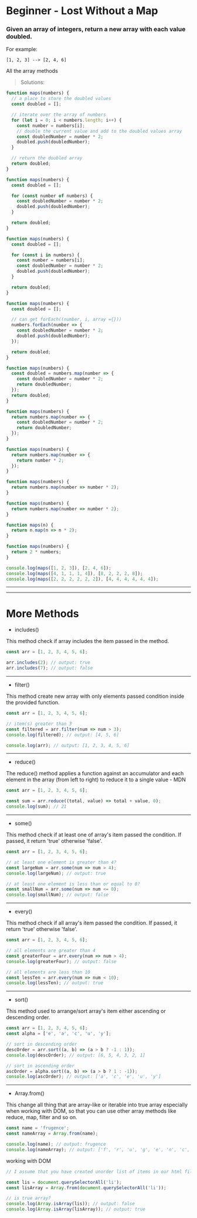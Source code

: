 # Beginner - Lost Without a Map

### Given an array of integers, return a new array with each value doubled.

For example:

```
[1, 2, 3] --> [2, 4, 6]
```

All the array methods

> Solutions:

```js
function maps(numbers) {
  // a place to store the doubled values
  const doubled = [];

  // iterate over the array of numbers
  for (let i = 0; i < numbers.length; i++) {
    const number = numbers[i];
    // double the current value and add to the doubled values array
    const doubledNumber = number * 2;
    doubled.push(doubledNumber);
  }

  // return the doubled array
  return doubled;
}

function maps(numbers) {
  const doubled = [];

  for (const number of numbers) {
    const doubledNumber = number * 2;
    doubled.push(doubledNumber);
  }

  return doubled;
}

function maps(numbers) {
  const doubled = [];

  for (const i in numbers) {
    const number = numbers[i];
    const doubledNumber = number * 2;
    doubled.push(doubledNumber);
  }

  return doubled;
}

function maps(numbers) {
  const doubled = [];

  // can get forEach((number, i, array ={}))
  numbers.forEach(number => {
    const doubledNumber = number * 2;
    doubled.push(doubledNumber);
  });

  return doubled;
}

function maps(numbers) {
  const doubled = numbers.map(number => {
    const doubledNumber = number * 2;
    return doubledNumber;
  });
  return doubled;
}

function maps(numbers) {
  return numbers.map(number => {
    const doubledNumber = number * 2;
    return doubledNumber;
  });
}

function maps(numbers) {
  return numbers.map(number => {
    return number * 2;
  });
}

function maps(numbers) {
  return numbers.map(number => number * 2);
}

function maps(numbers) {
  return numbers.map(number => number * 2);
}

function maps(n) {
  return n.map(n => n * 2);
}

function maps(numbers) {
  return 2 * numbers;
}

console.log(maps([1, 2, 3]), [2, 4, 6]);
console.log(maps([4, 1, 1, 1, 4]), [8, 2, 2, 2, 8]);
console.log(maps([2, 2, 2, 2, 2, 2]), [4, 4, 4, 4, 4, 4]);
```

---

---

# More Methods

- includes()

This method check if array includes the item passed in the method.

```js
const arr = [1, 2, 3, 4, 5, 6];

arr.includes(2); // output: true
arr.includes(7); // output: false
```

---

- filter()

This method create new array with only elements passed condition inside the provided function.

```js
const arr = [1, 2, 3, 4, 5, 6];

// item(s) greater than 3
const filtered = arr.filter(num => num > 3);
console.log(filtered); // output: [4, 5, 6]

console.log(arr); // output: [1, 2, 3, 4, 5, 6]
```

---

- reduce()

The reduce() method applies a function against an accumulator and each element in the array (from left to right) to reduce it to a single value - MDN

```js
const arr = [1, 2, 3, 4, 5, 6];

const sum = arr.reduce((total, value) => total + value, 0);
console.log(sum); // 21
```

---

- some()

This method check if at least one of array's item passed the condition. If passed, it return 'true' otherwise 'false'.

```js
const arr = [1, 2, 3, 4, 5, 6];

// at least one element is greater than 4?
const largeNum = arr.some(num => num > 4);
console.log(largeNum); // output: true

// at least one element is less than or equal to 0?
const smallNum = arr.some(num => num <= 0);
console.log(smallNum); // output: false
```

---

- every()

This method check if all array's item passed the condition. If passed, it return 'true' otherwise 'false'.

```js
const arr = [1, 2, 3, 4, 5, 6];

// all elements are greater than 4
const greaterFour = arr.every(num => num > 4);
console.log(greaterFour); // output: false

// all elements are less than 10
const lessTen = arr.every(num => num < 10);
console.log(lessTen); // output: true
```

---

- sort()

This method used to arrange/sort array's item either ascending or descending order.

```js
const arr = [1, 2, 3, 4, 5, 6];
const alpha = ['e', 'a', 'c', 'u', 'y'];

// sort in descending order
descOrder = arr.sort((a, b) => (a > b ? -1 : 1));
console.log(descOrder); // output: [6, 5, 4, 3, 2, 1]

// sort in ascending order
ascOrder = alpha.sort((a, b) => (a > b ? 1 : -1));
console.log(ascOrder); // output: ['a', 'c', 'e', 'u', 'y']
```

---

- Array.from()

This change all thing that are array-like or iterable into true array especially when working with DOM, so that you can use other array methods like reduce, map, filter and so on.

```js
const name = 'frugence';
const nameArray = Array.from(name);

console.log(name); // output: frugence
console.log(nameArray); // output: ['f', 'r', 'u', 'g', 'e', 'n', 'c', 'e']
```

working with DOM

```js
// I assume that you have created unorder list of items in our html file.

const lis = document.querySelectorAll('li');
const lisArray = Array.from(document.querySelectorAll('li'));

// is true array?
console.log(Array.isArray(lis)); // output: false
console.log(Array.isArray(lisArray)); // output: true
```
